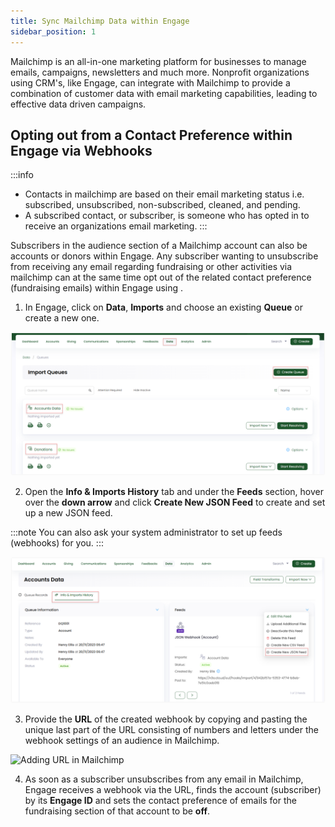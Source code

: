 ```yaml
---
title: Sync Mailchimp Data within Engage
sidebar_position: 1
---
```


Mailchimp is an all-in-one marketing platform for businesses to manage emails, campaigns, newsletters and much more. Nonprofit organizations using CRM's, like Engage, can integrate with Mailchimp to provide a combination of customer data with email marketing capabilities, leading to effective data driven campaigns.

## Opting out from a Contact Preference within Engage via Webhooks

:::info
- Contacts in mailchimp are based on their email marketing status i.e. subscribed, unsubscribed, non-subscribed, cleaned, and pending.
- A subscribed contact, or subscriber, is someone who has opted in to receive an organizations email marketing.
:::

Subscribers in the audience section of a Mailchimp account can also be accounts or donors within Engage. Any subscriber wanting to unsubscribe from receiving any email regarding fundraising or other activities via mailchimp can at the same time opt out of the related contact preference (fundraising emails) within Engage using <K2Link route="docs/engage/data/imports/ways-to-import-data-within-queue/webhooks/" text="webhooks" isInternal/>. 

1. In Engage, click on **Data**, **Imports** and choose an existing **Queue** or create a new one.

![Choose queue](./choose-queue.png)

2. Open the **Info & Imports History** tab and under the **Feeds** section, hover over the **down arrow** and click **Create New JSON Feed** to create and set up a new JSON feed. 

:::note
You can also ask your system administrator to set up feeds (webhooks) for you.
:::

![Set up a new json feed](./create-new-json-feed.png)

3. Provide the **URL** of the created webhook by copying and pasting the unique last part of the URL consisting of numbers and letters under the webhook settings of an audience in Mailchimp.

![Adding URL in Mailchimp](./edit-webhook-url.gif)

4. As soon as a subscriber unsubscribes from any email in Mailchimp, Engage receives a webhook via the URL, finds the account (subscriber) by its **Engage ID** and sets the contact preference of emails for the fundraising section of that account to be **off**.

